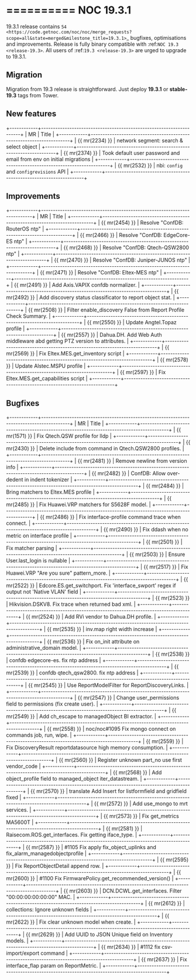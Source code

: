

==========
NOC 19.3.1
==========

19.3.1 release contains
`54 <https://code.getnoc.com/noc/noc/merge_requests?scope=all&state=merged&milestone_title=19.3.1>`_
bugfixes, optimisations and improvements.
Release is fully binary compatible with :ref:`NOC 19.3 <release-19.3>`.
All users of :ref:`19.3 <release-19.3>` are urged to upgrade to 19.3.1.

Migration
---------

Migration from 19.3 release is straightforward. Just deploy **19.3.1** or **stable-19.3** tags from Tower.

New features
------------
+------------+---------------------------------------------------------------------+
| MR         | Title                                                               |
+------------+---------------------------------------------------------------------+
| {{ mr(2234) }} | network segment: search & select object                             |
+------------+---------------------------------------------------------------------+
| {{ mr(2374) }} | Took default user password and email from env on initial migrations |
+------------+---------------------------------------------------------------------+
| {{ mr(2532) }} | nbi: `config` and `configrevisions` API                             |
+------------+---------------------------------------------------------------------+

Improvements
------------
+------------+--------------------------------------------------------------------------+
| MR         | Title                                                                    |
+------------+--------------------------------------------------------------------------+
| {{ mr(2454) }} | Resolve "ConfDB: RouterOS ntp"                                           |
+------------+--------------------------------------------------------------------------+
| {{ mr(2466) }} | Resolve "ConfDB: EdgeCore-ES ntp"                                        |
+------------+--------------------------------------------------------------------------+
| {{ mr(2468) }} | Resolve "ConfDB: Qtech-QSW2800 ntp"                                      |
+------------+--------------------------------------------------------------------------+
| {{ mr(2470) }} | Resolve "ConfDB: Juniper-JUNOS ntp"                                      |
+------------+--------------------------------------------------------------------------+
| {{ mr(2471) }} | Resolve "ConfDB: Eltex-MES ntp"                                          |
+------------+--------------------------------------------------------------------------+
| {{ mr(2491) }} | Add Axis.VAPIX confdb normalizer.                                        |
+------------+--------------------------------------------------------------------------+
| {{ mr(2492) }} | Add discovery status classificator to report object stat.                |
+------------+--------------------------------------------------------------------------+
| {{ mr(2508) }} | Filter enable_discovery False from Report Profile Check Summary.         |
+------------+--------------------------------------------------------------------------+
| {{ mr(2550) }} | Update Angtel.Topaz profile                                              |
+------------+--------------------------------------------------------------------------+
| {{ mr(2557) }} | Dahua.DH. Add Web Auth middleware abd getting PTZ version to attributes. |
+------------+--------------------------------------------------------------------------+
| {{ mr(2569) }} | Fix Eltex.MES.get_inventory script                                       |
+------------+--------------------------------------------------------------------------+
| {{ mr(2578) }} | Update Alstec.MSPU profile                                               |
+------------+--------------------------------------------------------------------------+
| {{ mr(2597) }} | Fix Eltex.MES.get_capabilities script                                    |
+------------+--------------------------------------------------------------------------+

Bugfixes
--------
+------------+------------------------------------------------------------------------------------------+
| MR         | Title                                                                                    |
+------------+------------------------------------------------------------------------------------------+
| {{ mr(1571) }} | Fix Qtech.QSW profile for lldp                                                           |
+------------+------------------------------------------------------------------------------------------+
| {{ mr(2430) }} | Delete include from command in Qtech.QSW2800 profiles.                                   |
+------------+------------------------------------------------------------------------------------------+
| {{ mr(2481) }} | Remove newline from version info                                                         |
+------------+------------------------------------------------------------------------------------------+
| {{ mr(2482) }} | ConfDB: Allow over-dedent in indent tokenizer                                            |
+------------+------------------------------------------------------------------------------------------+
| {{ mr(2484) }} | Bring matchers to Eltex.MES profile                                                      |
+------------+------------------------------------------------------------------------------------------+
| {{ mr(2485) }} | Fix Huawei.VRP matchers for S5628F model.                                                |
+------------+------------------------------------------------------------------------------------------+
| {{ mr(2486) }} | Fix interface-profile command trace when connect.                                        |
+------------+------------------------------------------------------------------------------------------+
| {{ mr(2490) }} | Fix ddash when no metric on interface profile                                            |
+------------+------------------------------------------------------------------------------------------+
| {{ mr(2501) }} | Fix matcher parsing                                                                      |
+------------+------------------------------------------------------------------------------------------+
| {{ mr(2503) }} | Ensure User.last_login is nullable                                                       |
+------------+------------------------------------------------------------------------------------------+
| {{ mr(2517) }} | Fix Huawei.VRP "Are you sure" pattern_more.                                              |
+------------+------------------------------------------------------------------------------------------+
| {{ mr(2522) }} | Edcore.ES.get_switchport. Fix 'interface_swport' regex if output not 'Native VLAN' field |
+------------+------------------------------------------------------------------------------------------+
| {{ mr(2523) }} | Hikvision.DSKV8. Fix trace when returned bad xml.                                        |
+------------+------------------------------------------------------------------------------------------+
| {{ mr(2524) }} | Add RVi vendor to Dahua.DH profile.                                                      |
+------------+------------------------------------------------------------------------------------------+
| {{ mr(2535) }} | inv.map right width increase                                                             |
+------------+------------------------------------------------------------------------------------------+
| {{ mr(2536) }} | Fix on_init attribute on administrative_domain model.                                    |
+------------+------------------------------------------------------------------------------------------+
| {{ mr(2538) }} | confdb edgecore-es. fix ntp address                                                      |
+------------+------------------------------------------------------------------------------------------+
| {{ mr(2539) }} | confdb qtech_qsw2800. fix ntp address                                                    |
+------------+------------------------------------------------------------------------------------------+
| {{ mr(2545) }} | Use ReportModelFilter for ReportDiscoveryLinks.                                          |
+------------+------------------------------------------------------------------------------------------+
| {{ mr(2547) }} | Change user_permissions field to permissions (fix create user).                          |
+------------+------------------------------------------------------------------------------------------+
| {{ mr(2549) }} | Add ch_escape to managedObject BI extractor.                                             |
+------------+------------------------------------------------------------------------------------------+
| {{ mr(2558) }} | noc/noc#1095 Fix mongo connect on commands job, run, wipe.                               |
+------------+------------------------------------------------------------------------------------------+
| {{ mr(2559) }} | Fix DiscoveryResult reportdatasource high memory consumption.                            |
+------------+------------------------------------------------------------------------------------------+
| {{ mr(2560) }} | Register unknown part_no use first vendor_code                                           |
+------------+------------------------------------------------------------------------------------------+
| {{ mr(2568) }} | Add object_profile field to managed_object iter_datastream.                              |
+------------+------------------------------------------------------------------------------------------+
| {{ mr(2570) }} | translate Add Insert for listformfield and gridfield fixed                               |
+------------+------------------------------------------------------------------------------------------+
| {{ mr(2572) }} | Add use_mongo to mrt services.                                                           |
+------------+------------------------------------------------------------------------------------------+
| {{ mr(2573) }} | Fix get_metrics MA5600T                                                                  |
+------------+------------------------------------------------------------------------------------------+
| {{ mr(2581) }} | Raisecom.ROS.get_interfaces. Fix getting iface_type.                                     |
+------------+------------------------------------------------------------------------------------------+
| {{ mr(2587) }} | #1105 Fix apply fix_object_uplinks and fix_alarm_managedobjectprofile                    |
+------------+------------------------------------------------------------------------------------------+
| {{ mr(2595) }} | Fix ReportObjectDetail append row.                                                       |
+------------+------------------------------------------------------------------------------------------+
| {{ mr(2600) }} | #1100 Fix FirmwarePolicy.get_recommended_version()                                       |
+------------+------------------------------------------------------------------------------------------+
| {{ mr(2603) }} | DCN.DCWL.get_interfaces. Filter "00:00:00:00:00:00" MAC.                                 |
+------------+------------------------------------------------------------------------------------------+
| {{ mr(2612) }} | collections: Ignore unknown fields                                                       |
+------------+------------------------------------------------------------------------------------------+
| {{ mr(2622) }} | Fix clear unknown model when create.                                                     |
+------------+------------------------------------------------------------------------------------------+
| {{ mr(2629) }} | Add UUID to JSON Unique field on Inventory models.                                       |
+------------+------------------------------------------------------------------------------------------+
| {{ mr(2634) }} | #1112 fix csv-import/export command                                                      |
+------------+------------------------------------------------------------------------------------------+
| {{ mr(2637) }} | Fix interface_flap param on ReportMetric.                                                |
+------------+------------------------------------------------------------------------------------------+
